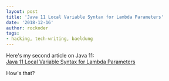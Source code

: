 ```yaml
---
layout: post
title: 'Java 11 Local Variable Syntax for Lambda Parameters'
date: '2018-12-16'
author: rockoder
tags:
- hacking, tech-writing, baeldung
---
```


Here's my second article on Java 11:  
[Java 11 Local Variable Syntax for Lambda Parameters](https://www.baeldung.com/java-var-lambda-params)

How's that?
